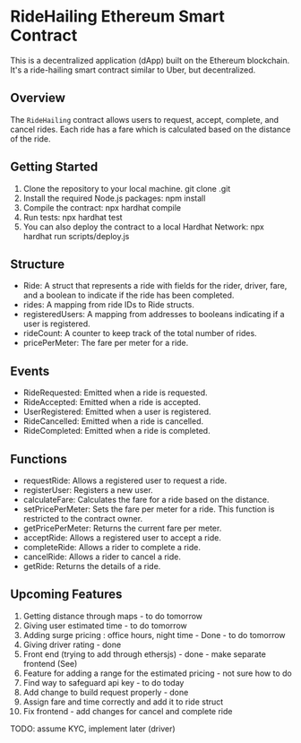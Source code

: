 # RideHailing Ethereum Smart Contract

This is a decentralized application (dApp) built on the Ethereum blockchain. It's a ride-hailing smart contract similar to Uber, but decentralized.

## Overview

The `RideHailing` contract allows users to request, accept, complete, and cancel rides. Each ride has a fare which is calculated based on the distance of the ride.

## Getting Started

1. Clone the repository to your local machine.
    git clone .git
2. Install the required Node.js packages:
    npm install
3. Compile the contract:
    npx hardhat compile
4. Run tests:
    npx hardhat test
5. You can also deploy the contract to a local Hardhat Network:
    npx hardhat run scripts/deploy.js


## Structure

- Ride: A struct that represents a ride with fields for the rider, driver, fare, and a boolean to indicate if the ride has been completed.
- rides: A mapping from ride IDs to Ride structs.
- registeredUsers: A mapping from addresses to booleans indicating if a user is registered.
- rideCount: A counter to keep track of the total number of rides.
- pricePerMeter: The fare per meter for a ride.

## Events

- RideRequested: Emitted when a ride is requested.
- RideAccepted: Emitted when a ride is accepted.
- UserRegistered: Emitted when a user is registered.
- RideCancelled: Emitted when a ride is cancelled.
- RideCompleted: Emitted when a ride is completed.

## Functions

- requestRide: Allows a registered user to request a ride.
- registerUser: Registers a new user.
- calculateFare: Calculates the fare for a ride based on the distance.
- setPricePerMeter: Sets the fare per meter for a ride. This function is restricted to the contract owner.
- getPricePerMeter: Returns the current fare per meter.
- acceptRide: Allows a registered user to accept a ride.
- completeRide: Allows a rider to complete a ride.
- cancelRide: Allows a rider to cancel a ride.
- getRide: Returns the details of a ride.


## Upcoming Features

1. Getting distance through maps - to do tomorrow
2. Giving user estimated time - to do tomorrow
3. Adding surge pricing : office hours, night time - Done - to do tomorrow
4. Giving driver rating - done
5. Front end (trying to add through ethersjs) - done - make separate frontend (See)
6. Feature for adding a range for the estimated pricing - not sure how to do
7. Find way to safeguard api key - to do today
8. Add change to build request properly - done
9. Assign fare and time correctly and add it to ride struct
10. Fix frontend - add changes for cancel and complete ride

TODO: assume KYC, implement later (driver)
